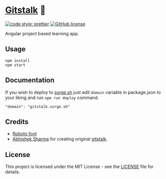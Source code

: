 # [Gitstalk](http://gitstalk.surge.sh) 🔎

[![code style: prettier](https://img.shields.io/badge/code_style-prettier-ff69b4.svg)](https://github.com/prettier/prettier)
[![GitHub license](https://img.shields.io/badge/license-MIT-blue.svg)](https://github.com/malcodeman/gitstalk/blob/master/LICENSE)

Angular project based learning app.

## Usage

```
npm install
npm start
```

## Documentation

If you wish to deploy to [surge.sh](https://surge.sh) just edit `domain` variable in package.json to your liking and run `npm run deploy` command.

```
"domain": "gitstalk.surge.sh"
```

## Credits

- [Roboto font](https://fonts.google.com/specimen/Roboto)
- [Abhishek Sharma](https://github.com/littlewonder) for creating original [gitstalk](https://github.com/littlewonder/gitstalk).

## License

This project is licensed under the MIT License - see the [LICENSE](LICENSE) file for details.
